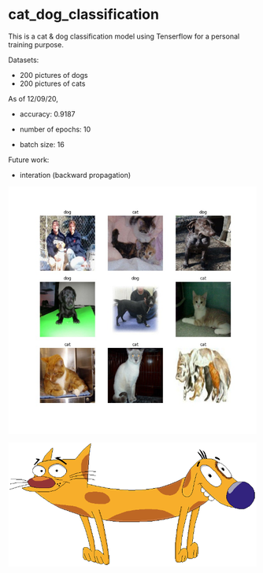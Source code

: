 # cat_dog_classification

This is a cat & dog classification model using Tenserflow for a personal training purpose. 

Datasets: 
- 200 pictures of dogs
- 200 pictures of cats

As of 12/09/20, 

- accuracy: 0.9187

- number of epochs: 10
- batch size: 16

Future work: 
- interation (backward propagation) 

![ninegrid](/img/nine.jpg)


![catdog](/img/catdog.png)
